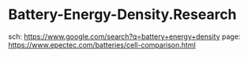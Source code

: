 # Battery-Energy-Density.Research
sch: https://www.google.com/search?q=battery+energy+density page: https://www.epectec.com/batteries/cell-comparison.html
